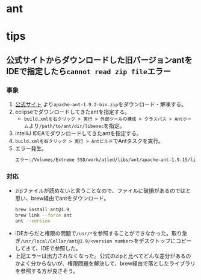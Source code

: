 # ant


# tips
## 公式サイトからダウンロードした旧バージョンantをIDEで指定したら`cannot read zip file`エラー
### 事象
1. [公式サイト](https://archive.apache.org/dist/ant/binaries/) より`apache-ant-1.9.2-bin.zip`をダウンロード・解凍する。
2. eclipseでダウンロードしてきたantを指定する。
   * `build.xmlを右クリック > 実行 > 外部ツールの構成 > クラスパス > Antホーム`より`/path/to/ant/dir/libexec`を指定。
3. intelliJ IDEAでダウンロードしてきたantを指定する。
4. `build.xmlを右クリック > 実行 > Antビルド`でAntタスクを実行。
5. エラー発生。
   ```bash
   エラー:/Volumes/Extreme SSD/work/atled/libs/ant/apache-ant-1.9.15/lib/._ant-antlr.jar の読み込みエラーです。cannot read zip file 
   ```
### 対応
* zipファイルが読めないと言うことなので、ファイルに破損があるのではと思い、brew経由でantをダウンロード。
  ```bash
  brew install ant@1.9
  brew link --force ant
  ant --version
  ```
* IDEからだと権限の問題で`/usr/*`を参照することができなかった。取り急ぎ`/usr/local/Cellar/ant@1.9/<version number>`をデスクトップにコピーしてきて、IDEで参照した。
* 上記エラーは出力されなくなった。公式のzipと比べてどんな差分があるのかよく分からないが、権限問題を解決して、brew経由で落としたライブラリを参照する方が良さそう。